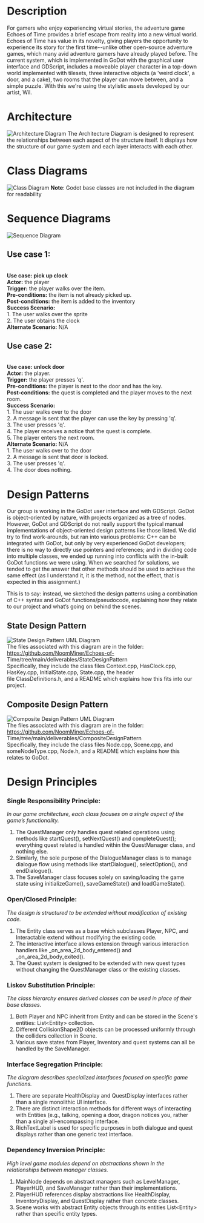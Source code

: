 # Description
For gamers who enjoy experiencing virtual stories, the adventure game Echoes of Time provides a brief escape from reality into a new virtual world. Echoes of Time has value in its novelty, giving players the opportunity to experience its story for the first time--unlike other open-source adventure games, which many avid adventure gamers have already played before. The current system, which is implemented in GoDot with the graphical user interface and GDScript, includes a moveable player character in a top-down world implemented with tilesets, three interactive objects (a 'weird clock', a door, and a cake), two rooms that the player can move between, and a simple puzzle. With this we're using the stylistic assets developed by our artist, Wil.


# Architecture
![Architecture Diagram](Architecture_Diagram_D5.png)
The Architecture Diagram is designed to represent the relationships between each aspect of the structure itself. It displays how the structure of our game system and each layer interacts with each other. 
# Class Diagrams
![Class Diagram](UML_Class_D5.png)
**Note**: Godot base classes are not included in the diagram for readability
# Sequence Diagrams
![Sequence Diagram](UML_Sequence_D5.drawio.png)
## Use case 1:
<br>**Use case: pick up clock**
<br>**Actor:** the player
<br>**Trigger:** the player walks over the item.
<br>**Pre-conditions:** the item is not already picked up.
<br>**Post-conditions:** the item is added to the inventory
<br>**Success Scenario:**
<br>    1. The user walks over the sprite
<br>    2. The user obtains the clock
<br>**Alternate Scenario:** N/A


## Use case 2:
<br>**Use case: unlock door**
<br>**Actor:** the player.
<br>**Trigger:** the player presses 'q'.
<br>**Pre-conditions:** the player is next to the door and has the key.
<br>**Post-conditions:** the quest is completed and the player moves to the next room.
<br>**Success Scenario:**
<br>    1. The user walks over to the door
<br>    2. A message is sent that the player can use the key by pressing 'q'.
<br>    3. The user presses 'q'.
<br>    4. The player receives a notice that the quest is complete.
<br>    5. The player enters the next room.
<br>**Alternate Scenario:** N/A
<br>    1. The user walks over to the door
<br>    2. A message is sent that door is locked.
<br>    3. The user presses 'q'.
<br>    4. The door does nothing.

# Design Patterns
Our group is working in the GoDot user interface and with GDScript. GoDot is object-oriented by nature, with projects organized as a tree of nodes. However, GoDot and GDScript do not really support the typical manual implementations of object-oriented design patterns like those listed. We did try to find work-arounds, but ran into various problems: C++ can be integrated with GoDot, but only by very experienced GoDot developers; there is no way to directly use pointers and references; and in dividing code into multiple classes, we ended up running into conflicts with the in-built GoDot functions we were using. When we searched for solutions, we tended to get the answer that other methods should be used to achieve the same effect (as I understand it, it is the method, not the effect, that is expected in this assignment.)<br>

This is to say: instead, we sketched the design patterns using a combination of C++ syntax and GoDot functions/pseudocode, explaining how they relate to our project and what’s going on behind the scenes.<br>

## State Design Pattern
![State Design Pattern UML Diagram](StateDP.drawio.png)
<br>The files associated with this diagram are in the folder: https://github.com/NoomMiner/Echoes-of-<br>Time/tree/main/deliverables/StateDesignPattern
<br>Specifically, they include the class files Context.cpp, HasClock.cpp, HasKey.cpp, InitialState.cpp, State.cpp, the header <br>file ClassDefinitions.h, and a README which explains how this fits into our project.<br>

## Composite Design Pattern
![Composite Design Pattern UML Diagram](CompositeDP.drawio.png)
<br>The files associated with this diagram are in the folder: https://github.com/NoomMiner/Echoes-of-<br>Time/tree/main/deliverables/CompositeDesignPattern
<br>Specifically, they include the class files Node.cpp, Scene.cpp, and someNodeType.cpp, Node.h, and a README which explains how this relates to GoDot.<br>

# Design Principles
### Single Responsibility Principle:
*In our game architecture, each class focuses on a single aspect of the game’s functionality.* <br>
1. The QuestManager only handles quest related operations using methods like startQuest(), setNextQuest() and completeQuest(); everything quest related is handled within the QuestManager class, and nothing else. <br>
2. Similarly, the sole purpose of the DialogueManager class is to manage dialogue flow using methods like startDialogue(), selectOption(), and endDialogue(). <br>
3. The SaveManager class focuses solely on saving/loading the game state using initializeGame(), saveGameState() and loadGameState(). <br>


### Open/Closed Principle:
*The design is structured to be extended without modification of existing code.* <br>
1. The Entity class serves as a base which subclasses Player, NPC, and Interactable extend without modifying the existing code.<br>
2. The interactive interface allows extension through various interaction handlers like _on_area_2d_body_entered()  and _on_area_2d_body_exited(). <br>
3. The Quest system is designed to be extended with new quest types without changing the QuestManager class or the existing classes.<br>


### Liskov Substitution Principle: 
*The class hierarchy ensures derived classes can be used in place of their base classes.*<br>
1. Both Player and NPC inherit from Entity and can be stored in the Scene's entities: List\<Entity\> collection.<br>
2. Different CollisionShape2D objects can be processed uniformly through the colliders collection in Scene.<br>
3. Various save states from Player, Inventory and quest systems can all be handled by the SaveManager.<br>

### Interface Segregation Principle:
*The diagram describes specialized interfaces focused on specific game functions.*<br>
1. There are separate HealthDisplay and QuestDisplay interfaces rather than a single monolithic UI interface.<br>
2. There are distinct interaction methods for different ways of interacting with Entities (e.g., talking, opening a door, dragon notices you, rather than a single all-encompassing interface.<br>
3. RichTextLabel is used for specific purposes in both dialogue and quest displays rather than one generic text interface.<br>

### Dependency Inversion Principle:
*High level game modules depend on abstractions shown in the relationships between manager classes.*<br>
1. MainNode depends on abstract managers such as LevelManager, PlayerHUD, and SaveManager rather than their implementations.<br>
2. PlayerHUD references display abstractions like HealthDisplay, InventoryDisplay, and QuestDisplay rather than concrete classes.<br>
3. Scene works with abstract Entity objects through its entities List\<Entity\> rather than specific entity types.
